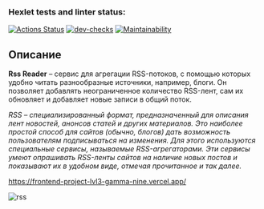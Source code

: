 ### Hexlet tests and linter status:

[![Actions Status](https://github.com/mgrrtt/frontend-project-lvl3/workflows/hexlet-check/badge.svg)](https://github.com/mgrrtt/frontend-project-lvl3/actions)
[![dev-checks](https://github.com/mgrrtt/frontend-project-lvl3/actions/workflows/dev-checks.yml/badge.svg)](https://github.com/mgrrtt/frontend-project-lvl3/actions/workflows/dev-checks.yml)
[![Maintainability](https://api.codeclimate.com/v1/badges/62fcf6f5fb3141aa7dcc/maintainability)](https://codeclimate.com/github/mgrrtt/frontend-project-lvl3/maintainability)

## Описание

**Rss Reader** – сервис для агрегации RSS-потоков, с помощью которых удобно читать разнообразные источники, например, блоги. Он позволяет добавлять неограниченное количество RSS-лент, сам их обновляет и добавляет новые записи в общий поток.

_RSS – специализированный формат, предназначенный для описания лент новостей, анонсов статей и других материалов. Это наиболее простой способ для сайтов (обычно, блогов) дать возможность пользователям подписываться на изменения. Для этого используются специальные сервисы, называемые RSS-агрегаторами. Эти сервисы умеют опрашивать RSS-ленты сайтов на наличие новых постов и показывают их в удобном виде, отмечая прочитанное и так далее._

https://frontend-project-lvl3-gamma-nine.vercel.app/

![rss](https://user-images.githubusercontent.com/79995284/165525810-a310f863-04a1-41ad-9e04-0bfeb75f5150.jpg)
